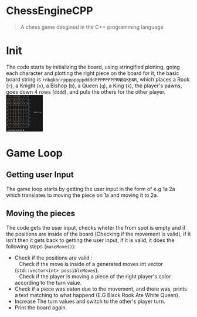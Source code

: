 # ChessEngineCPP

> A chess game desgined in the C++ programming language
# Init
The code starts by initializing the board, using stringified plotting, going each character and plotting the right piece on the board for it, the basic board string is `rnbqkbnrppppppppddddPPPPPPPPRNBQKBNR`, which places a Rook (`r`), a Knight (`n`), a Bishop (`b`), a Queen (`q`), a King (`k`), the player's pawns, goes down 4 rows (`dddd`), and puts the others for the other player.
<img src="https://raw.githubusercontent.com/DanPeled/ChessEngineCPP/main/README%20FILES/StartBoard.png" width="100" height="100"/>
# Game Loop
## Getting user Input
The game loop starts by getting the user input in the form of <from> <to> e.g 1a 2a which translates to moving the piece on 1a and moving it to 2a.
## Moving the pieces
The code gets the user input, checks wheter the from spot is empty and if the positions are inside of the board (Checking if the movement is valid), if it isn't then it gets back to getting the user input, if it is valid, it does the following steps (`makeMove()`): 
- Check if the positions are valid : </br>
&nbsp;&nbsp;&nbsp;Check if the move is inside of a generated moves int vector (`std::vector<int> possibleMoves`). </br>
&nbsp;&nbsp;&nbsp;Check if the player is moving a piece of the right player's color according to the turn value.
- Check if a piece was eaten due to the movement, and there was, prints a text matching to what happend (E.G Black Rook Ate White Queen).
- Increase The turn values and switch to the other's player turn.
- Print the board again.
